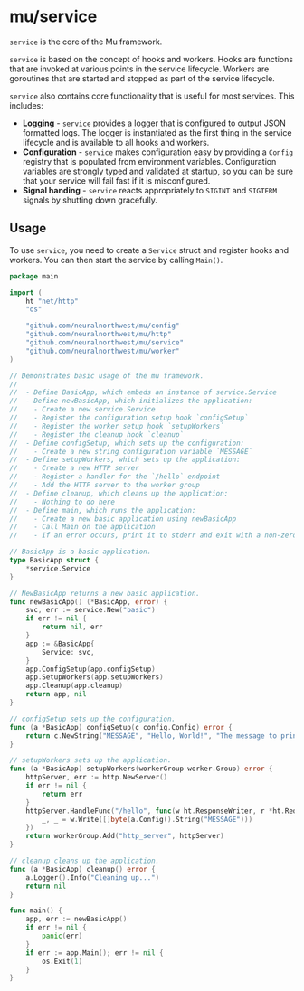 # mu/service

`service` is the core of the Mu framework.

`service` is based on the concept of hooks and workers. Hooks are functions that
are invoked at various points in the service lifecycle. Workers are goroutines
that are started and stopped as part of the service lifecycle.

`service` also contains core functionality that is useful for most services.
This includes:

- **Logging** - `service` provides a logger that is configured to output JSON
  formatted logs. The logger is instantiated as the first thing in the service
  lifecycle and is available to all hooks and workers.
- **Configuration** - `service` makes configuration easy by providing a
  `Config` registry that is populated from environment variables. Configuration
  variables are strongly typed and validated at startup, so you can be sure
  that your service will fail fast if it is misconfigured.
- **Signal handing** - `service` reacts appropriately to `SIGINT` and `SIGTERM`
  signals by shutting down gracefully.

## Usage

To use `service`, you need to create a `Service` struct and register hooks and
workers. You can then start the service by calling `Main()`.

```go
package main

import (
	ht "net/http"
	"os"

	"github.com/neuralnorthwest/mu/config"
	"github.com/neuralnorthwest/mu/http"
	"github.com/neuralnorthwest/mu/service"
	"github.com/neuralnorthwest/mu/worker"
)

// Demonstrates basic usage of the mu framework.
//
//  - Define BasicApp, which embeds an instance of service.Service
//  - Define newBasicApp, which initializes the application:
//    - Create a new service.Service
//    - Register the configuration setup hook `configSetup`
//    - Register the worker setup hook `setupWorkers`
//    - Register the cleanup hook `cleanup`
//  - Define configSetup, which sets up the configuration:
//    - Create a new string configuration variable `MESSAGE`
//  - Define setupWorkers, which sets up the application:
//    - Create a new HTTP server
//    - Register a handler for the `/hello` endpoint
//    - Add the HTTP server to the worker group
//  - Define cleanup, which cleans up the application:
//    - Nothing to do here
//  - Define main, which runs the application:
//    - Create a new basic application using newBasicApp
//    - Call Main on the application
//    - If an error occurs, print it to stderr and exit with a non-zero status

// BasicApp is a basic application.
type BasicApp struct {
	*service.Service
}

// NewBasicApp returns a new basic application.
func newBasicApp() (*BasicApp, error) {
	svc, err := service.New("basic")
	if err != nil {
		return nil, err
	}
	app := &BasicApp{
		Service: svc,
	}
	app.ConfigSetup(app.configSetup)
	app.SetupWorkers(app.setupWorkers)
	app.Cleanup(app.cleanup)
	return app, nil
}

// configSetup sets up the configuration.
func (a *BasicApp) configSetup(c config.Config) error {
	return c.NewString("MESSAGE", "Hello, World!", "The message to print.")
}

// setupWorkers sets up the application.
func (a *BasicApp) setupWorkers(workerGroup worker.Group) error {
	httpServer, err := http.NewServer()
	if err != nil {
		return err
	}
	httpServer.HandleFunc("/hello", func(w ht.ResponseWriter, r *ht.Request) {
		_, _ = w.Write([]byte(a.Config().String("MESSAGE")))
	})
	return workerGroup.Add("http_server", httpServer)
}

// cleanup cleans up the application.
func (a *BasicApp) cleanup() error {
	a.Logger().Info("Cleaning up...")
	return nil
}

func main() {
	app, err := newBasicApp()
	if err != nil {
		panic(err)
	}
	if err := app.Main(); err != nil {
		os.Exit(1)
	}
}
```
